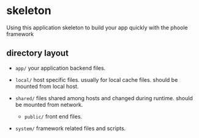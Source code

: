 # skeleton
Using this application skeleton to build your app quickly with the phoole framework

## directory layout

- `app/`
  your application backend files.
  
- `local/`
  host specific files. usually for local cache files. should be mounted from local host.
  
- `shared/`
  files shared among hosts and changed during runtime. should be mounted from network.
  
  - `public/`
    front end files.

- `system/`
  framework related files and scripts.